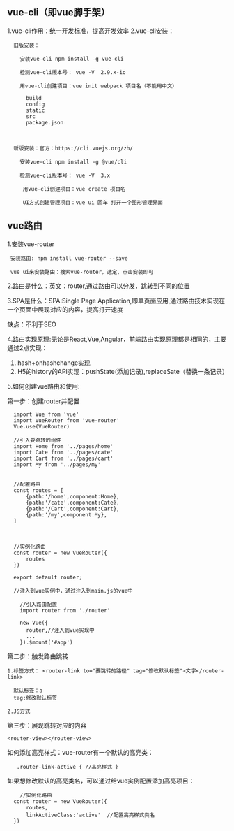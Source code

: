 ## vue-cli（即vue脚手架）

   1.vue-cli作用：统一开发标准，提高开发效率
   2.vue-cli安装：

      旧版安装：
       
        安装vue-cli npm install -g vue-cli

        检测vue-cli版本号： vue -V  2.9.x-io
    
        用vue-cli创建项目：vue init webpack 项目名（不能用中文）

          build
          config
          static
          src
          package.json



      新版安装：官方：https://cli.vuejs.org/zh/

        安装vue-cli npm install -g @vue/cli

        检测vue-cli版本号： vue -V  3.x

         用vue-cli创建项目：vue create 项目名

         UI方式创建管理项目：vue ui 回车 打开一个图形管理界面


## vue路由

 1.安装vue-router

 ```
  安装路由: npm install vue-router --save

  vue ui来安装路由：搜索vue-router，选定，点击安装即可

```

2.路由是什么：英文：router,通过路由可以分发，跳转到不同的位置

3.SPA是什么：SPA:Single Page Application,即单页面应用,通过路由技术实现在一个页面中展现对应的内容，提高打开速度

   缺点：不利于SEO

4.路由实现原理:无论是React,Vue,Angular，前端路由实现原理都是相同的，主要通过2点实现：

   1. hash+onhashchange实现
   2. H5的history的API实现：pushState(添加记录),replaceSate（替换一条记录）
    

5.如何创建vue路由和使用:

   第一步：创建router并配置

      import Vue from 'vue'
      import VueRouter from 'vue-router'
      Vue.use(VueRouter)

      //引入要跳转的组件
      import Home from '../pages/home'
      import Cate from '../pages/cate'
      import Cart from '../pages/cart'
      import My from '../pages/my'


      //配置路由
      const routes = [
          {path:'/home',component:Home},
          {path:'/cate',component:Cate},
          {path:'/Cart',component:Cart},
          {path:'/my',component:My},
      ]



      //实例化路由
      const router = new VueRouter({
          routes
      })

      export default router;

      //注入到vue实例中，通过注入到main.js的vue中

        //引入路由配置
        import router from './router'

        new Vue({
          router,//注入到vue实现中
          ...
        }).$mount('#app')


  第二步：触发路由跳转

    1.标签方式： <router-link to="要跳转的路径" tag="修改默认标签">文字</router-link>

      默认标签：a
      tag:修改默认标签

    2.JS方式

  第三步：展现跳转对应的内容

    <router-view></router-view>


  如何添加高亮样式：vue-router有一个默认的高亮类： 

```
   .router-link-active { //高亮样式 }

```

   如果想修改默认的高亮类名，可以通过给vue实例配置添加高亮项目：
```
    //实例化路由
  const router = new VueRouter({
      routes,
      linkActiveClass:'active'  //配置高亮样式类名
  })
```

     


   

